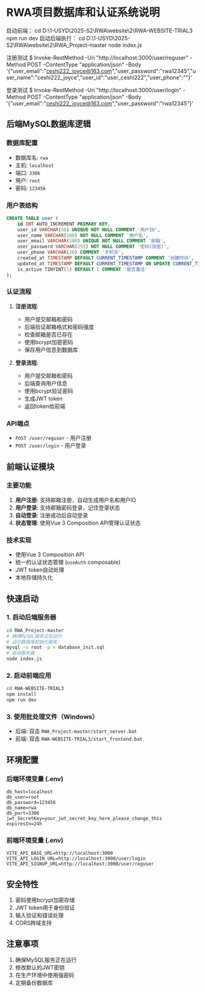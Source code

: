 # RWA项目数据库和认证系统说明

启动前端：
cd D:\1-USYD\2025-S2\RWA\website\2\RWA-WEBSITE-TRIAL3
npm run dev
启动后端执行：
cd D:\1-USYD\2025-S2\RWA\website\2\RWA_Project-master
node index.js

注册测试
$ Invoke-RestMethod -Uri "http://localhost:3000/user/reguser" -Method POST -ContentType "application/json" -Body '{"user_email":"ceshi222_joyce@163.com","user_password":"rwa12345","user_name":"ceshi222_joyce","user_id":"user_ceshi222","user_phone":""}'

登录测试
$ Invoke-RestMethod -Uri "http://localhost:3000/user/login" -Method POST -ContentType "application/json" -Body '{"user_email":"ceshi222_joyce@163.com","user_password":"rwa12345"}'


## 后端MySQL数据库逻辑

### 数据库配置
- 数据库名: `rwa`
- 主机: `localhost`
- 端口: `3306`
- 用户: `root`
- 密码: `123456`

### 用户表结构
```sql
CREATE TABLE user (
    id INT AUTO_INCREMENT PRIMARY KEY,
    user_id VARCHAR(50) UNIQUE NOT NULL COMMENT '用户ID',
    user_name VARCHAR(100) NOT NULL COMMENT '用户名',
    user_email VARCHAR(100) UNIQUE NOT NULL COMMENT '邮箱',
    user_password VARCHAR(255) NOT NULL COMMENT '密码(加密)',
    user_phone VARCHAR(20) COMMENT '手机号',
    created_at TIMESTAMP DEFAULT CURRENT_TIMESTAMP COMMENT '创建时间',
    updated_at TIMESTAMP DEFAULT CURRENT_TIMESTAMP ON UPDATE CURRENT_TIMESTAMP COMMENT '更新时间',
    is_active TINYINT(1) DEFAULT 1 COMMENT '是否激活'
);
```

### 认证流程
1. **注册流程**:
   - 用户提交邮箱和密码
   - 后端验证邮箱格式和密码强度
   - 检查邮箱是否已存在
   - 使用bcrypt加密密码
   - 保存用户信息到数据库

2. **登录流程**:
   - 用户提交邮箱和密码
   - 后端查询用户信息
   - 使用bcrypt验证密码
   - 生成JWT token
   - 返回token给前端

### API端点
- `POST /user/reguser` - 用户注册
- `POST /user/login` - 用户登录

## 前端认证模块

### 主要功能
1. **用户注册**: 支持邮箱注册，自动生成用户名和用户ID
2. **用户登录**: 支持邮箱密码登录，记住登录状态
3. **自动登录**: 注册成功后自动登录
4. **状态管理**: 使用Vue 3 Composition API管理认证状态

### 技术实现
- 使用Vue 3 Composition API
- 统一的认证状态管理 (`useAuth` composable)
- JWT token自动处理
- 本地存储持久化

## 快速启动

### 1. 启动后端服务器
```bash
cd RWA_Project-master
# 确保MySQL服务正在运行
# 运行数据库初始化脚本
mysql -u root -p < database_init.sql
# 启动服务器
node index.js
```

### 2. 启动前端应用
```bash
cd RWA-WEBSITE-TRIAL3
npm install
npm run dev
```

### 3. 使用批处理文件（Windows）
- 后端: 双击 `RWA_Project-master/start_server.bat`
- 前端: 双击 `RWA-WEBSITE-TRIAL3/start_frontend.bat`

## 环境配置

### 后端环境变量 (.env)
```
db_host=localhost
db_user=root
db_password=123456
db_name=rwa
db_port=3306
jwt_SecretKey=your_jwt_secret_key_here_please_change_this
expiresIn=24h
```

### 前端环境变量 (.env)
```
VITE_API_BASE_URL=http://localhost:3000
VITE_API_LOGIN_URL=http://localhost:3000/user/login
VITE_API_SIGNUP_URL=http://localhost:3000/user/reguser
```

## 安全特性
1. 密码使用bcrypt加密存储
2. JWT token用于身份验证
3. 输入验证和错误处理
4. CORS跨域支持

## 注意事项
1. 确保MySQL服务正在运行
2. 修改默认的JWT密钥
3. 在生产环境中使用强密码
4. 定期备份数据库
